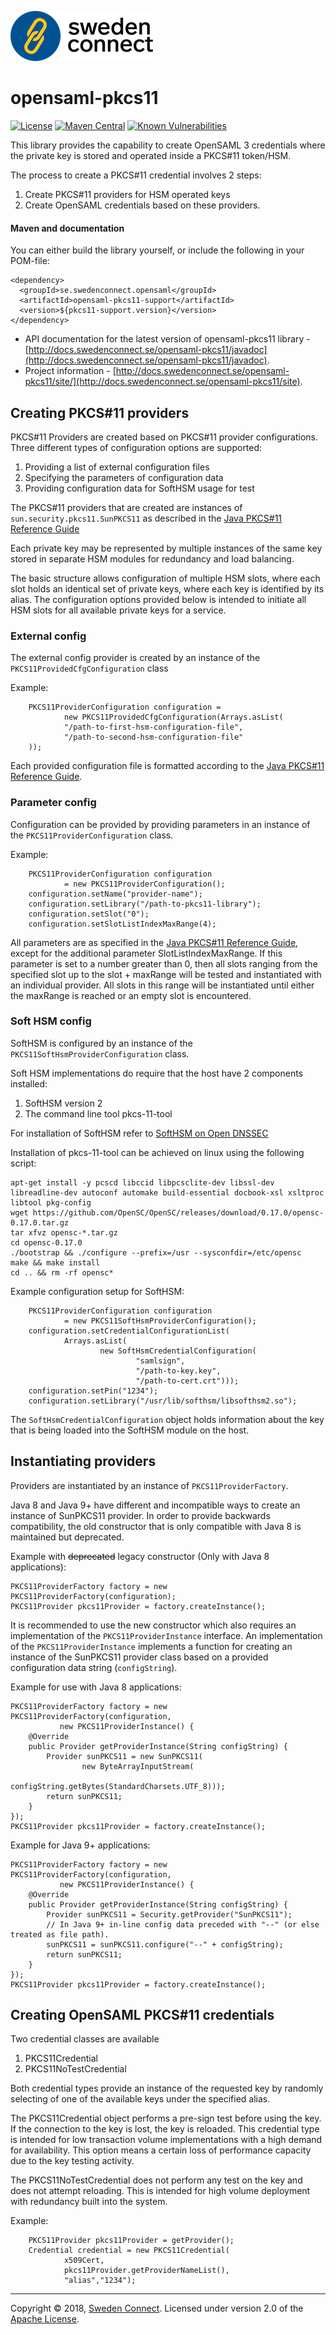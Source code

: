 ![Logo](images/sc-logo.png)

# opensaml-pkcs11

[![License](https://img.shields.io/badge/License-Apache%202.0-blue.svg)](https://opensource.org/licenses/Apache-2.0) [![Maven Central](https://maven-badges.herokuapp.com/maven-central/se.swedenconnect.opensaml/opensaml-pkcs11-support/badge.svg)](https://maven-badges.herokuapp.com/maven-central/se.swedenconnect.opensaml/opensaml-pkcs11-support) [![Known Vulnerabilities](https://snyk.io/test/github/swedenconnect/opensaml-pkcs11/badge.svg?targetFile=pom.xml)](https://snyk.io/test/github/swedenconnect/opensaml-pkcs11?targetFile=pom.xml)

This library provides the capability to create OpenSAML 3 credentials where the private key is stored and operated inside a PKCS#11 token/HSM.

The process to create a PKCS#11 credential involves 2 steps:

1. Create PKCS#11 providers for HSM operated keys
2. Create OpenSAML credentials based on these providers.

#### Maven and documentation

You can either build the library yourself, or include the following in your POM-file:

```
<dependency>
  <groupId>se.swedenconnect.opensaml</groupId>
  <artifactId>opensaml-pkcs11-support</artifactId>
  <version>${pkcs11-support.version}</version>
</dependency>
```

* API documentation for the latest version of opensaml-pkcs11 library - [http://docs.swedenconnect.se/opensaml-pkcs11/javadoc](http://docs.swedenconnect.se/opensaml-pkcs11/javadoc).
* Project information - [http://docs.swedenconnect.se/opensaml-pkcs11/site/](http://docs.swedenconnect.se/opensaml-pkcs11/site).

## Creating PKCS#11 providers

PKCS#11 Providers are created based on PKCS#11 provider configurations. Three different types of configuration options are supported:

1. Providing a list of external configuration files
2. Specifying the parameters of configuration data
3. Providing configuration data for SoftHSM usage for test

The PKCS#11 providers that are created are instances of `sun.security.pkcs11.SunPKCS11` as described in the [Java PKCS#11 Reference Guide](https://docs.oracle.com/javase/7/docs/technotes/guides/security/p11guide.html)

Each private key may be represented by multiple instances of the same key stored in separate HSM modules for redundancy and load balancing. 

The basic structure allows configuration of multiple HSM slots, where each slot holds an identical set of private keys, where each key is identified by its alias. The configuration options provided below is intended to initiate all HSM slots for all available private keys for a service.

### External config
The external config provider is created by an instance of the `PKCS11ProvidedCfgConfiguration` class

Example:

        PKCS11ProviderConfiguration configuration = 
                new PKCS11ProvidedCfgConfiguration(Arrays.asList(
                "/path-to-first-hsm-configuration-file",
                "/path-to-second-hsm-configuration-file"
        ));

Each provided configuration file is formatted according to the [Java PKCS#11 Reference Guide](https://docs.oracle.com/javase/7/docs/technotes/guides/security/p11guide.html).

### Parameter config
Configuration can be provided by providing parameters in an instance of the `PKCS11ProviderConfiguration` class.

Example:

        PKCS11ProviderConfiguration configuration
                = new PKCS11ProviderConfiguration();
        configuration.setName("provider-name");
        configuration.setLibrary("/path-to-pkcs11-library");
        configuration.setSlot("0");
        configuration.setSlotListIndexMaxRange(4);

All parameters are as specified in the [Java PKCS#11 Reference Guide](https://docs.oracle.com/javase/7/docs/technotes/guides/security/p11guide.html), except for the additional parameter SlotListIndexMaxRange. If this parameter is set to a number greater than 0, then all slots ranging from the specified slot up to the slot + maxRange will be tested and instantiated with an individual provider. All slots in this range will be instantiated until either the maxRange is reached or an empty slot is encountered.

### Soft HSM config
SoftHSM is configured by an instance of the `PKCS11SoftHsmProviderConfiguration` class.

Soft HSM implementations do require that the host have 2 components installed:

1. SoftHSM version 2
2. The command line tool pkcs-11-tool

For installation of SoftHSM refer to [SoftHSM on Open DNSSEC](https://www.opendnssec.org/softhsm/)

Installation of pkcs-11-tool can be achieved on linux using the following script:

    apt-get install -y pcscd libccid libpcsclite-dev libssl-dev libreadline-dev autoconf automake build-essential docbook-xsl xsltproc libtool pkg-config
    wget https://github.com/OpenSC/OpenSC/releases/download/0.17.0/opensc-0.17.0.tar.gz
    tar xfvz opensc-*.tar.gz
    cd opensc-0.17.0
    ./bootstrap && ./configure --prefix=/usr --sysconfdir=/etc/opensc
    make && make install
    cd .. && rm -rf opensc*

Example configuration setup for SoftHSM:

        PKCS11ProviderConfiguration configuration
                = new PKCS11SoftHsmProviderConfiguration();
        configuration.setCredentialConfigurationList(
                Arrays.asList(
                        new SoftHsmCredentialConfiguration(
                                "samlsign",
                                "/path-to-key.key",
                                "/path-to-cert.crt")));
        configuration.setPin("1234");
        configuration.setLibrary("/usr/lib/softhsm/libsofthsm2.so");

The `SoftHsmCredentialConfiguration` object holds information about the key that is being loaded into the SoftHSM module on the host.

## Instantiating providers
Providers are instantiated by an instance of `PKCS11ProviderFactory`.

Java 8 and Java 9+ have different and incompatible ways to create an instance of SunPKCS11 provider. In order to provide backwards compatibility, the old constructor that is only compatible with Java 8 is maintained but deprecated.

Example with <del>deprecated</del> legacy constructor (Only with Java 8 applications):

    PKCS11ProviderFactory factory = new PKCS11ProviderFactory(configuration);
    PKCS11Provider pkcs11Provider = factory.createInstance();

It is recommended to use the new constructor which also requires an implementation of the `PKCS11ProviderInstance` interface. An implementation of the `PKCS11ProviderInstance` implements a function for creating an instance of the SunPKCS11 provider class based on a provided configuration data string (`configString`).

Example for use with Java 8 applications:

    PKCS11ProviderFactory factory = new PKCS11ProviderFactory(configuration, 
               new PKCS11ProviderInstance() {
        @Override
        public Provider getProviderInstance(String configString) {
            Provider sunPKCS11 = new SunPKCS11(
                    new ByteArrayInputStream(
                            configString.getBytes(StandardCharsets.UTF_8)));
            return sunPKCS11;
        }
    });
    PKCS11Provider pkcs11Provider = factory.createInstance();

Example for Java 9+ applications:

    PKCS11ProviderFactory factory = new PKCS11ProviderFactory(configuration, 
               new PKCS11ProviderInstance() {
        @Override
        public Provider getProviderInstance(String configString) {
            Provider sunPKCS11 = Security.getProvider("SunPKCS11");
            // In Java 9+ in-line config data preceded with "--" (or else treated as file path).
            sunPKCS11 = sunPKCS11.configure("--" + configString);
            return sunPKCS11;
        }
    });
    PKCS11Provider pkcs11Provider = factory.createInstance();


## Creating OpenSAML PKCS#11 credentials

Two credential classes are available

1. PKCS11Credential
2. PKCS11NoTestCredential

Both credential types provide an instance of the requested key by randomly selecting of one of the available keys under the specified alias.

The PKCS11Credential object performs a pre-sign test before using the key. If the connection to the key is lost, the key is reloaded. This credential type is intended for low transaction volume implementations with a high demand for availability. This option means a certain loss of performance capacity due to the key testing activity.

The PKCS11NoTestCredential does not perform any test on the key and does not attempt reloading. This is intended for high volume deployment with redundancy built into the system.

Example:

        PKCS11Provider pkcs11Provider = getProvider();
        Credential credential = new PKCS11Credential(
                x509Cert,
                pkcs11Provider.getProviderNameList(),
                "alias","1234");


------

Copyright &copy; 2018, [Sweden Connect](https://swedenconnect.se). Licensed under version 2.0 of the [Apache License](http://www.apache.org/licenses/LICENSE-2.0).




